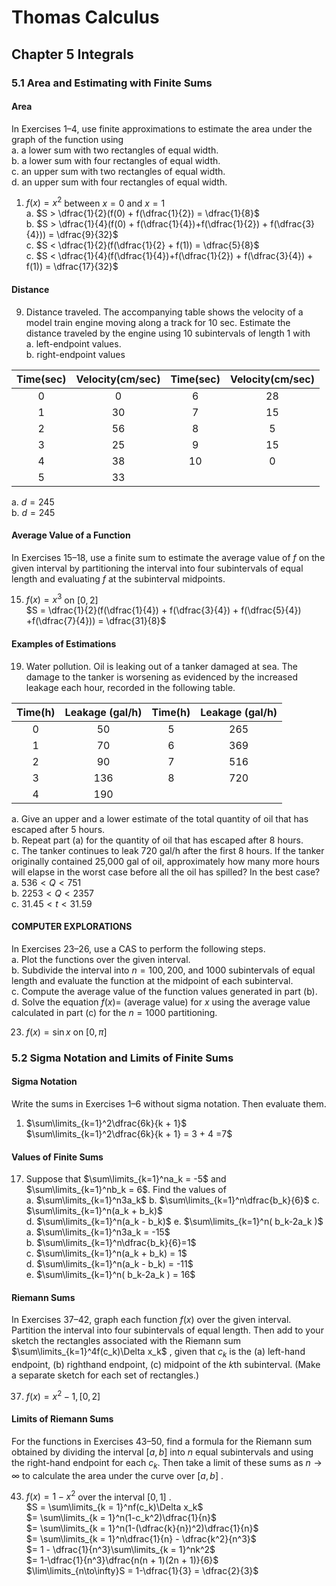 # Thomas Calculus
## Chapter 5 Integrals
### 5.1 Area and Estimating with Finite Sums
#### Area
In Exercises 1–4, use finite approximations to estimate the area under the graph of the function using  
a. a lower sum with two rectangles of equal width.  
b. a lower sum with four rectangles of equal width.  
c. an upper sum with two rectangles of equal width.  
d. an upper sum with four rectangles of equal width.   
1. $f(x) = x^2$ between $x = 0$ and $x = 1$  
   a. $S > \dfrac{1}{2}(f(0) + f(\dfrac{1}{2}) = \dfrac{1}{8}$  
   b. $S > \dfrac{1}{4}(f(0) + f(\dfrac{1}{4})+f(\dfrac{1}{2}) + f(\dfrac{3}{4})) = \dfrac{9}{32}$  
   c. $S < \dfrac{1}{2}(f(\dfrac{1}{2} + f(1)) = \dfrac{5}{8}$  
   c. $S < \dfrac{1}{4}(f(\dfrac{1}{4})+f(\dfrac{1}{2}) + f(\dfrac{3}{4}) + f(1)) = \dfrac{17}{32}$
#### Distance
9. Distance traveled. The accompanying table shows the velocity of a model train engine moving along a track for 10 sec. Estimate the distance traveled by the engine using 10 subintervals of length 1 with  
a. left-endpoint values.  
b. right-endpoint values  

| Time(sec) | Velocity(cm/sec) | Time(sec) | Velocity(cm/sec) |
| :-------: | :--------------: | :-------: | :--------------: |
|     0     |        0         |     6     |        28        |
|     1     |        30        |     7     |        15        |
|     2     |        56        |     8     |        5         |
|     3     |        25        |     9     |        15        |
|     4     |        38        |    10     |        0         |
|     5     |        33        |
 a. $d = 245$    
 b. $d = 245$ 
#### Average Value of a Function
In Exercises 15–18, use a finite sum to estimate the average value of $f$ on the given interval by partitioning the interval into four subintervals of equal length and evaluating $f$ at the subinterval midpoints.

15. $f(x) = x^3$ on $[0, 2]$  
    $S = \dfrac{1}{2}(f(\dfrac{1}{4}) + f(\dfrac{3}{4}) + f(\dfrac{5}{4}) +f(\dfrac{7}{4})) = \dfrac{31}{8}$  
#### Examples of Estimations
19. Water pollution. Oil is leaking out of a tanker damaged at sea. The damage to the tanker is worsening as evidenced by the increased leakage each hour, recorded in the following table.  
     
| Time(h) | Leakage (gal/h) | Time(h) | Leakage (gal/h) |
| :-----: | :-------------: | :-----: | :-------------: |
|    0    |       50        |    5    |       265       |
|    1    |       70        |    6    |       369       |
|    2    |       90        |    7    |       516       |
|    3    |       136       |    8    |       720       |
|    4    |       190       |         |
a. Give an upper and a lower estimate of the total quantity of oil that has escaped after 5 hours.  
b. Repeat part (a) for the quantity of oil that has escaped after 8 hours.  
c. The tanker continues to leak 720 gal/h after the first 8 hours. If the tanker originally contained 25,000 gal of oil, approximately how many more hours will elapse in the worst case before all the oil has spilled? In the best case?  
a. $536< Q < 751$  
b. $2253 <Q < 2357$   
c. $31.45< t < 31.59$
#### COMPUTER EXPLORATIONS
In Exercises 23–26, use a CAS to perform the following steps.  
a. Plot the functions over the given interval.   
b. Subdivide the interval into $n = 100, 200,$ and $1000$ subintervals of equal length and evaluate the function at the midpoint of each subinterval.  
c. Compute the average value of the function values generated in part (b).  
d. Solve the equation $f(x) =$ (average value) for $x$ using the average value calculated in part (c) for the $n = 1000$ partitioning.

23.  $f(x) = \sin x$ on $[0,\pi]$
### 5.2 Sigma Notation and Limits of Finite Sums
#### Sigma Notation
Write the sums in Exercises 1–6 without sigma notation. Then evaluate them.
1. $\sum\limits_{k=1}^2\dfrac{6k}{k + 1}$   
   $\sum\limits_{k=1}^2\dfrac{6k}{k + 1} = 3 + 4 =7$
#### Values of Finite Sums
17. Suppose that $\sum\limits_{k=1}^na_k = -5$ and $\sum\limits_{k=1}^nb_k = 6$. Find the values of  
    a. $\sum\limits_{k=1}^n3a_k$  b. $\sum\limits_{k=1}^n\dfrac{b_k}{6}$ c. $\sum\limits_{k=1}^n(a_k + b_k)$   
    d. $\sum\limits_{k=1}^n(a_k - b_k)$ e. $\sum\limits_{k=1}^n( b_k-2a_k )$   
    a. $\sum\limits_{k=1}^n3a_k = -15$    
    b. $\sum\limits_{k=1}^n\dfrac{b_k}{6}=1$   
    c. $\sum\limits_{k=1}^n(a_k + b_k) = 1$     
    d. $\sum\limits_{k=1}^n(a_k - b_k) = -11$    
    e. $\sum\limits_{k=1}^n( b_k-2a_k ) = 16$  
#### Riemann Sums
In Exercises 37–42, graph each function $f(x)$ over the given interval. Partition the interval into four subintervals of equal length. Then add to your sketch the rectangles associated with the Riemann sum $\sum\limits_{k=1}^4f(c_k)\Delta x_k$ , given that $c_k$
is the (a) left-hand endpoint, (b) righthand endpoint, (c) midpoint of the $k$th subinterval. (Make a separate sketch for each set of rectangles.)

37.  $f(x) = x^2 - 1, [0, 2]$
#### Limits of Riemann Sums
For the functions in Exercises 43–50, find a formula for the Riemann sum obtained by dividing the interval $[a, b]$ into $n$ equal subintervals and using the right-hand endpoint for each $c_k$. Then take a limit of these sums as $n \to\infty$ to calculate the area under the curve over $[a, b]$ .

43.  $f(x) = 1 - x^2$ over the interval $[0, 1]$ .   
     $S = \sum\limits_{k = 1}^nf(c_k)\Delta x_k$   
     $= \sum\limits_{k = 1}^n(1-c_k^2)\dfrac{1}{n}$  
     $= \sum\limits_{k = 1}^n(1-(\dfrac{k}{n})^2)\dfrac{1}{n}$  
     $= \sum\limits_{k = 1}^n\dfrac{1}{n} - \dfrac{k^2}{n^3}$  
     $= 1 - \dfrac{1}{n^3}\sum\limits_{k = 1}^nk^2$  
     $= 1-\dfrac{1}{n^3}\dfrac{n(n + 1)(2n + 1)}{6}$    
     $\lim\limits_{n\to\infty}S = 1-\dfrac{1}{3} = \dfrac{2}{3}$
